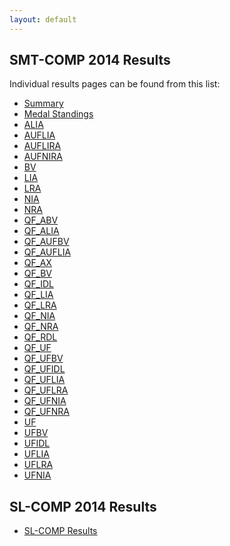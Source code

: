 ```yaml
---
layout: default
---
```


## SMT-COMP 2014 Results

Individual results pages can be found from this list:

- <a href="results/summary.html">Summary</a>
- <a href="results/gold.html">Medal Standings</a>
- <a href="results/ALIA.html">ALIA</a>
- <a href="results/AUFLIA.html">AUFLIA</a>
- <a href="results/AUFLIRA.html">AUFLIRA</a>
- <a href="results/AUFNIRA.html">AUFNIRA</a>
- <a href="results/BV.html">BV</a>
- <a href="results/LIA.html">LIA</a>
- <a href="results/LRA.html">LRA</a>
- <a href="results/NIA.html">NIA</a>
- <a href="results/NRA.html">NRA</a>
- <a href="results/QF_ABV.html">QF_ABV</a>
- <a href="results/QF_ALIA.html">QF_ALIA</a>
- <a href="results/QF_AUFBV.html">QF_AUFBV</a>
- <a href="results/QF_AUFLIA.html">QF_AUFLIA</a>
- <a href="results/QF_AX.html">QF_AX</a>
- <a href="results/QF_BV.html">QF_BV</a>
- <a href="results/QF_IDL.html">QF_IDL</a>
- <a href="results/QF_LIA.html">QF_LIA</a>
- <a href="results/QF_LRA.html">QF_LRA</a>
- <a href="results/QF_NIA.html">QF_NIA</a>
- <a href="results/QF_NRA.html">QF_NRA</a>
- <a href="results/QF_RDL.html">QF_RDL</a>
- <a href="results/QF_UF.html">QF_UF</a>
- <a href="results/QF_UFBV.html">QF_UFBV</a>
- <a href="results/QF_UFIDL.html">QF_UFIDL</a>
- <a href="results/QF_UFLIA.html">QF_UFLIA</a>
- <a href="results/QF_UFLRA.html">QF_UFLRA</a>
- <a href="results/QF_UFNIA.html">QF_UFNIA</a>
- <a href="results/QF_UFNRA.html">QF_UFNRA</a>
- <a href="results/UF.html">UF</a>
- <a href="results/UFBV.html">UFBV</a>
- <a href="results/UFIDL.html">UFIDL</a>
- <a href="results/UFLIA.html">UFLIA</a>
- <a href="results/UFLRA.html">UFLRA</a>
- <a href="results/UFNIA.html">UFNIA</a>


## SL-COMP 2014 Results

- <a href="results/SLCOMP.html">SL-COMP Results</a>
